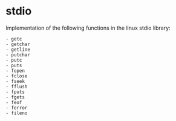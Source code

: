 # stdio

Implementation of the following functions in the linux stdio library:

    - getc
    - getchar
    - getline
    - putchar
    - putc
    - puts
    - fopen
    - fclose
    - fseek
    - fflush
    - fputs
    - fgets
    - feof
    - ferror
    - fileno

